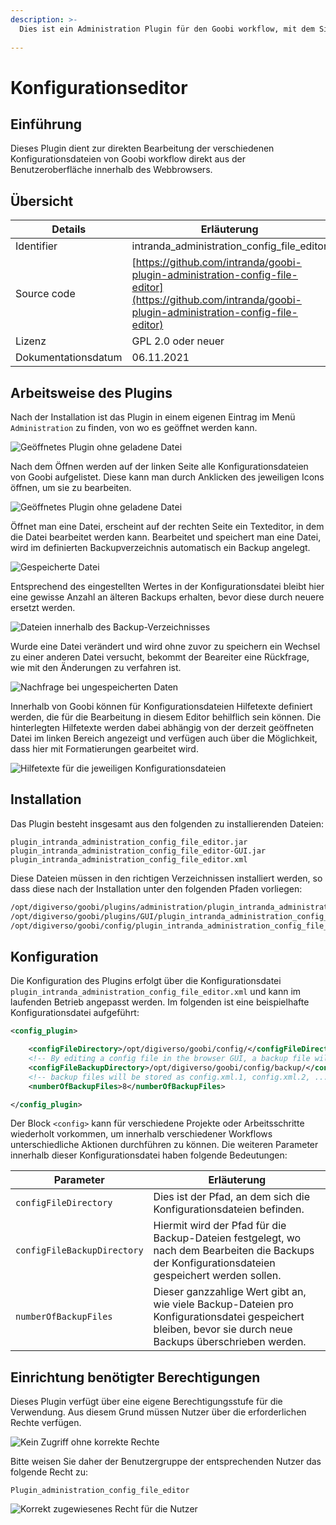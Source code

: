 ```yaml
---
description: >-
  Dies ist ein Administration Plugin für den Goobi workflow, mit dem Sie lesend und schreibend auf alle wichtigen Konfigurationsdateien des Goobi-Workflows zugreifen können, die sich normalerweise im Ordner `/opt/digiverso/goobi/config/` befinden.
  
---
```


Konfigurationseditor
===========================================================================


Einführung
---------------------------------------------------------------------------
Dieses Plugin dient zur direkten Bearbeitung der verschiedenen Konfigurationsdateien von Goobi workflow direkt aus der Benutzeroberfläche innerhalb des Webbrowsers.


Übersicht
---------------------------------------------------------------------------

Details             |  Erläuterung
------------------- | -----------------------------------------------------
Identifier          | intranda_administration_config_file_editor
Source code         | [https://github.com/intranda/goobi-plugin-administration-config-file-editor](https://github.com/intranda/goobi-plugin-administration-config-file-editor)
Lizenz              | GPL 2.0 oder neuer 
Dokumentationsdatum | 06.11.2021


Arbeitsweise des Plugins
---------------------------------------------------------------------------

Nach der Installation ist das Plugin in einem eigenen Eintrag im Menü `Administration` zu finden, von wo es geöffnet werden kann.

![Geöffnetes Plugin ohne geladene Datei](intranda_administration_config_file_editor3_de.png)

Nach dem Öffnen werden auf der linken Seite alle Konfigurationsdateien von Goobi aufgelistet. Diese kann man durch Anklicken des jeweiligen Icons öffnen, um sie zu bearbeiten.

![Geöffnetes Plugin ohne geladene Datei](intranda_administration_config_file_editor4_de.png)

Öffnet man eine Datei, erscheint auf der rechten Seite ein Texteditor, in dem die Datei bearbeitet werden kann. Bearbeitet und speichert man eine Datei, wird im definierten Backupverzeichnis automatisch ein Backup angelegt. 

![Gespeicherte Datei](intranda_administration_config_file_editor5_de.png)

Entsprechend des eingestellten Wertes in der Konfigurationsdatei bleibt hier eine gewisse Anzahl an älteren Backups erhalten, bevor diese durch neuere ersetzt werden.

![Dateien innerhalb des Backup-Verzeichnisses](intranda_administration_config_file_editor8.png)

Wurde eine Datei verändert und wird ohne zuvor zu speichern ein Wechsel zu einer anderen Datei versucht, bekommt der Beareiter eine Rückfrage, wie mit den Änderungen zu verfahren ist.

![Nachfrage bei ungespeicherten Daten](intranda_administration_config_file_editor6_de.png)

Innerhalb von Goobi können für Konfigurationsdateien Hilfetexte definiert werden, die für die Bearbeitung in diesem Editor behilflich sein können. Die hinterlegten Hilfetexte werden dabei abhängig von der derzeit geöffneten Datei im linken Bereich angezeigt und verfügen auch über die Möglichkeit, dass hier mit Formatierungen gearbeitet wird.

![Hilfetexte für die jeweiligen Konfigurationsdateien](intranda_administration_config_file_editor7_de.png)


Installation
---------------------------------------------------------------------------
Das Plugin besteht insgesamt aus den folgenden zu installierenden Dateien:

```text
plugin_intranda_administration_config_file_editor.jar
plugin_intranda_administration_config_file_editor-GUI.jar
plugin_intranda_administration_config_file_editor.xml
```

Diese Dateien müssen in den richtigen Verzeichnissen installiert werden, so dass diese nach der Installation unter den folgenden Pfaden vorliegen:

```bash
/opt/digiverso/goobi/plugins/administration/plugin_intranda_administration_config_file_editor.jar
/opt/digiverso/goobi/plugins/GUI/plugin_intranda_administration_config_file_editor-GUI.jar
/opt/digiverso/goobi/config/plugin_intranda_administration_config_file_editor.xml
```


Konfiguration
---------------------------------------------------------------------------
Die Konfiguration des Plugins erfolgt über die Konfigurationsdatei `plugin_intranda_administration_config_file_editor.xml` und kann im laufenden Betrieb angepasst werden. Im folgenden ist eine beispielhafte Konfigurationsdatei aufgeführt:

```xml
<config_plugin>

	<configFileDirectory>/opt/digiverso/goobi/config/</configFileDirectory>
	<!-- By editing a config file in the browser GUI, a backup file will be stored in the backup directory -->
	<configFileBackupDirectory>/opt/digiverso/goobi/config/backup/</configFileBackupDirectory>
	<!-- backup files will be stored as config.xml.1, config.xml.2, ..., config.xml.n -->
	<numberOfBackupFiles>8</numberOfBackupFiles>

</config_plugin>
```

Der Block `<config>` kann für verschiedene Projekte oder Arbeitsschritte wiederholt vorkommen, um innerhalb verschiedener Workflows unterschiedliche Aktionen durchführen zu können. Die weiteren Parameter innerhalb dieser Konfigurationsdatei haben folgende Bedeutungen:

Parameter           |  Erläuterung
------------------- | ----------------------------------------------------- 
`configFileDirectory`         | Dies ist der Pfad, an dem sich die Konfigurationsdateien befinden.
`configFileBackupDirectory`   | Hiermit wird der Pfad für die Backup-Dateien festgelegt, wo nach dem Bearbeiten die Backups der Konfigurationsdateien gespeichert werden sollen.
`numberOfBackupFiles`         | Dieser ganzzahlige Wert gibt an, wie viele Backup-Dateien pro Konfigurationsdatei gespeichert bleiben, bevor sie durch neue Backups überschrieben werden.


Einrichtung benötigter Berechtigungen
---------------------------------------------------------------------------
Dieses Plugin verfügt über eine eigene Berechtigungsstufe für die Verwendung. Aus diesem Grund müssen Nutzer über die erforderlichen Rechte verfügen. 

![Kein Zugriff ohne korrekte Rechte](intranda_administration_config_file_editor1_de.png)

Bitte weisen Sie daher der Benutzergruppe der entsprechenden Nutzer das folgende Recht zu:

```
Plugin_administration_config_file_editor
```

![Korrekt zugewiesenes Recht für die Nutzer](intranda_administration_config_file_editor2_de.png)